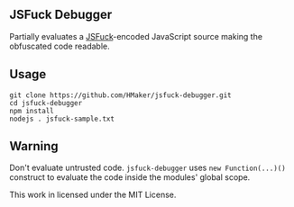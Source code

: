 ## JSFuck Debugger
Partially evaluates a [JSFuck][1]-encoded JavaScript source making the obfuscated code readable.

## Usage
```
git clone https://github.com/HMaker/jsfuck-debugger.git
cd jsfuck-debugger
npm install
nodejs . jsfuck-sample.txt
```

## Warning
Don't evaluate untrusted code. `jsfuck-debugger` uses `new Function(...)()` construct to evaluate the code inside the modules' global scope.

This work in licensed under the MIT License.

[1]: http://www.jsfuck.com/